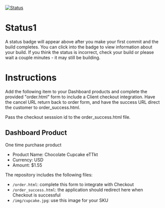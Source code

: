 [![Status](https://img.shields.io/badge/status-NOT%20SUBMITTABLE%20COMMIT:%20333d7d368eade8f0890d8a5899374f90b4c957e2-critical.svg)](https://github.com/raysaavedra-work/bakery_scaffold_mkymOWVaQOFPkxyV/commit/333d7d368eade8f0890d8a5899374f90b4c957e2)




# Status1

A status badge will appear above after you make your first commit and the build completes. You can click into the badge to view information about your build. If you think the status is incorrect, check your build or please wait a couple minutes - it may still be building.

# Instructions

Add the following item to your Dashboard products and complete the provided "order.html" form to include a Client checkout integration. Have the cancel URL return back to order form, and have the success URL direct the customer to order_success.html.

Pass the checkout sesssion id to the order_success.html file.

## Dashboard Product
One time purchase product
* Product Name: Chocolate Cupcake eTTkt
* Currency: USD
* Amount: $1.55

The repository includes the following files:
* `/order.html`: complete this form to integrate with Checkout
* `/order_success.html`: the application should redirect here when Checkout is successful
* `/img/cupcake.jpg`: use this image for your SKU
